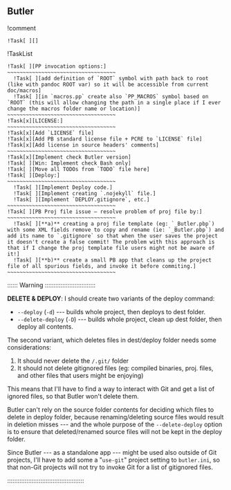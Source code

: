
## Butler

!comment
~~~~~~~~~~~~~~~~~~~~~~~~~~~~~~~~~~~~~~~~~~~~~~~~~~~~~~~~~~~~~~~~~~~~~~~~
!Task[ ][]
~~~~~~~~~~~~~~~~~~~~~~~~~~~~~~~~~~~~~~~~~~~~~~~~~~~~~~~~~~~~~~~~~~~~~~~~

!TaskList
~~~~~~~~~~~~~~~~~~~~~~~~~~~~~~~~~~~~~~~~~~~~
!Task[ ][PP invocation options:]
~~~~~~~~~~~~~~~~~~~~~~~~~~~~~~~~~~~
  !Task[ ][add definition of `ROOT` symbol with path back to root (like with pandoc ROOT var) so it will be accessible from current doc/macros]
  !Task[ ][in `macros.pp` create also `PP_MACROS` symbol based on `ROOT` (this will allow changing the path in a single place if I ever change the macros folder name or location)]
~~~~~~~~~~~~~~~~~~~~~~~~~~~~~~~~~~~
!Task[x][LICENSE:]
~~~~~~~~~~~~~~~~~~~~~~~~~~~~~~~~~~~
!Task[x][Add `LICENSE` file]
!Task[x][Add PB standard license file + PCRE to `LICENSE` file]
!Task[x][Add license in source headers' comments]
~~~~~~~~~~~~~~~~~~~~~~~~~~~~~~~~~~~
!Task[x][Implement check Butler version]
!Task[ ][Win: Implement check Bash only]
!Task[ ][Move all TODOs from `TODO` file here]
!Task[ ][Deploy:]
~~~~~~~~~~~~~~~~~~~~~~~~~~~~~~~~~~~
  !Task[ ][Implement Deploy code.]
  !Task[ ][Implement creating `.nojekyll` file.]
  !Task[ ][Implement `DEPLOY.gitignore`, etc.]
~~~~~~~~~~~~~~~~~~~~~~~~~~~~~~~~~~~
!Task[ ][PB Proj file issue — resolve problem of proj file by:]
~~~~~~~~~~~~~~~~~~~~~~~~~~~~~~~~~~~
  !Task[ ][**a)** creating a proj file template (eg: `_Butler.pbp`) with some XML fields remove to copy and rename (ie: `_Butler.pbp`) and add its name to `.gitignore` so that when the user saves the project it doesn't create a false commit! The problem with this approach is that if I change the proj template file users might not be aware of it!]
  !Task[ ][**b)** create a small PB app that cleans up the project file of all spurious fields, and invoke it before commiting.]
~~~~~~~~~~~~~~~~~~~~~~~~~~~~~~~~~~~
~~~~~~~~~~~~~~~~~~~~~~~~~~~~~~~~~~~~~~~~~~~~


:::::: Warning :::::::::::::::::::::::::::::

__DELETE & DEPLOY__: I should create two variants of the deploy command:

- `--deploy` (`-d`) --- builds whole project, then deploys to dest folder.
- `--delete-deploy` (`-D`) --- builds whole project, clean up dest folder, then deploy all contents.

The second variant, which deletes files in dest/deploy folder needs some considerations:

1. It should never delete the `/.git/` folder
2. It should not delete gitignored files (eg: compiled binaries, proj. files, and other files that users might be enjoying)

This means that I'll have to find a way to interact with Git and get a list of ignored files, so that Butler won't delete them.

Butler can't rely on the source folder contents for deciding which files to delete in deploy folder, because renaming/deleting source files would result in deletion misses --- and the whole purpose of the `--delete-deploy` option is to ensure that deleted/renamed source files will not be kept in the deploy folder.

Since Butler --- as a standalone app --- might be used also outside of Git projects, I'll have to add some a "`use-git`" project setting to `butler.ini`, so that non-Git projects will not try to invoke Git for a list of gitignored files.

::::::::::::::::::::::::::::::::::::::::::::
